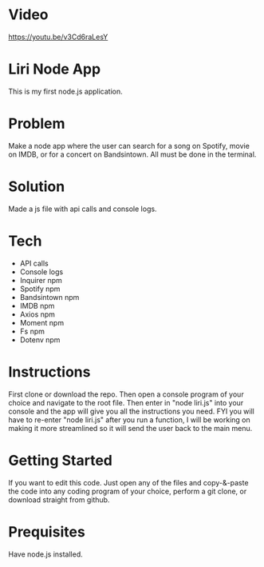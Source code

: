 # Video
https://youtu.be/v3Cd6raLesY

# Liri Node App
This is my first node.js application.

# Problem
Make a node app where the user can search for a song on Spotify, movie on IMDB, or for a concert on Bandsintown. All must be done in the terminal.

# Solution
Made a js file with api calls and console logs.

# Tech
- API calls
- Console logs
- Inquirer npm
- Spotify npm
- Bandsintown npm
- IMDB npm
- Axios npm
- Moment npm
- Fs npm
- Dotenv npm

# Instructions
First clone or download the repo. Then open a console program of your choice and navigate to the root file. Then enter in "node liri.js" into your console and the app will give you all the instructions you need. FYI you will have to re-enter "node liri.js" after you run a function, I will be working on making it more streamlined so it will send the user back to the main menu.

# Getting Started
If you want to edit this code. Just open any of the files and copy-&-paste the code into any coding program of your choice, perform a git clone, or download straight from github.

# Prequisites
Have node.js installed.